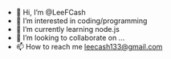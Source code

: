 - 👋 Hi, I’m @LeeFCash
- 👀 I’m interested in coding/programming 
- 🌱 I’m currently learning node.js
- 💞️ I’m looking to collaborate on ...
- 📫 How to reach me leecash133@gmail.com

<!---
LeeFCash/LeeFCash is a ✨ special ✨ repository because its `README.md` (this file) appears on your GitHub profile.
You can click the Preview link to take a look at your changes.
--->
